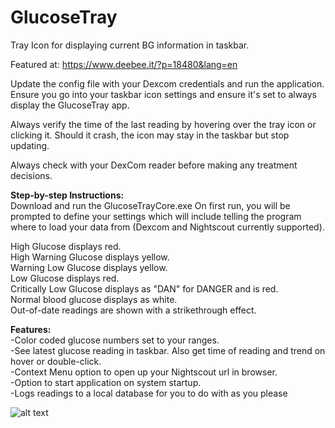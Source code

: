 # GlucoseTray
Tray Icon for displaying current BG information in taskbar.

Featured at: https://www.deebee.it/?p=18480&lang=en

Update the config file with your Dexcom credentials and run the application.  Ensure you go into your taskbar icon settings and ensure it's set to always display the GlucoseTray app.

Always verify the time of the last reading by hovering over the tray icon or clicking it.  Should it crash, the icon may stay in the taskbar but stop updating.

Always check with your DexCom reader before making any treatment decisions.


<strong>Step-by-step Instructions:</strong> <br>
Download and run the GlucoseTrayCore.exe
On first run, you will be prompted to define your settings which will include telling the program where to load your data from (Dexcom and Nightscout currently supported).

High Glucose displays red. <br>
High Warning Glucose displays yellow. <br>
Warning Low Glucose displays yellow. <br>
Low Glucose displays red. <br>
Critically Low Glucose displays as "DAN" for DANGER and is red. <br>
Normal blood glucose displays as white. <br>
Out-of-date readings are shown with a strikethrough effect. <br>

<strong>Features:</strong> <br>
-Color coded glucose numbers set to your ranges. <br>
-See latest glucose reading in taskbar.  Also get time of reading and trend on hover or double-click. <br>
-Context Menu option to open up your Nightscout url in browser. <br>
-Option to start application on system startup. <br>
-Logs readings to a local database for you to do with as you please

![alt text](https://raw.githubusercontent.com/Delubear/GlucoseTray/master/2019-05-03_16-18-24.png)
